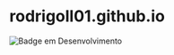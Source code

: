 # rodrigoll01.github.io

![Badge em Desenvolvimento](http://img.shields.io/static/v1?label=STATUS&message=EM%20DESENVOLVIMENTO&color=GREEN&style=for-the-badge)
